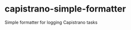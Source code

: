 capistrano-simple-formatter
===========================

Simple formatter for logging Capistrano tasks
